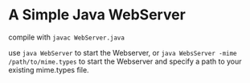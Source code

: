 # A Simple Java WebServer
compile with `javac WebServer.java`

use `java WebServer` to start the Webserver, or `java WebsServer -mime /path/to/mime.types` to start the Webserver and specify a path to your existing mime.types file.